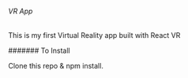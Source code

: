 ###### VR App

This is my first Virtual Reality app built with React VR

####### To Install

Clone this repo & npm install.
